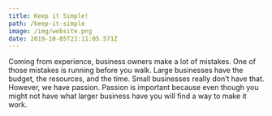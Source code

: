 ```yaml
---
title: Keep it Simple!
path: /keep-it-simple
image: /img/website.png
date: 2019-10-05T22:11:05.571Z
---
```

Coming from experience, business owners make a lot of mistakes. One of those mistakes is running before you walk. Large businesses have the budget, the resources, and the time. Small businesses really don’t have that. However, we have passion. Passion is important because even though you might not have what larger business have you will find a way to make it work.
